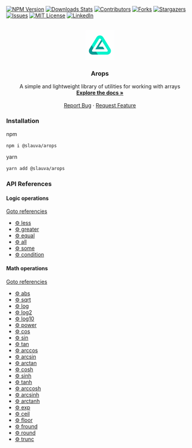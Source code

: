 [![NPM Version][npm-image]][npm-url]
[![Downloads Stats][npm-downloads]][npm-url]
[![Contributors][contributors-shield]][contributors-url]
[![Forks][forks-shield]][forks-url]
[![Stargazers][stars-shield]][stars-url]
[![Issues][issues-shield]][issues-url]
[![MIT License][license-shield]][license-url]
[![LinkedIn][linkedin-shield]][linkedin-url]

<!-- PROJECT LOGO -->
<br />
<div align="center">
  <a href="https://github.com/Slauva/arops">
    <img src="docs/logo.png" alt="Logo" width="80" height="80">
  </a>

  <h3 align="center">Arops</h3>

  <p align="center">
    A simple and lightweight library of utilities for working with arrays
    <br />
    <a href="https://github.com/Slauva/arops"><strong>Explore the docs »</strong></a>
    <br />
    <br />
    <a href="https://github.com/Slauva/arops/issues">Report Bug</a>
    ·
    <a href="https://github.com/Slauva/arops/issues">Request Feature</a>
  </p>
</div>

<!-- INSTALLATION -->

### Installation

npm

```bash
npm i @slauva/arops
```

yarn

```bash
yarn add @slauva/arops
```

<!-- Documentations -->

### API References

#### Logic operations

[Goto referencies](docs/logic.md)

- [:gear: less](docs/logic.md#gear-less)
- [:gear: greater](docs/logic.md#gear-greater)
- [:gear: equal](docs/logic.md#gear-equal)
- [:gear: all](docs/logic.md#gear-all)
- [:gear: some](docs/logic.md#gear-some)
- [:gear: condition](docs/logic.md#gear-condition)

#### Math operations

[Goto referencies](docs/maths.md)

- [:gear: abs](docs/maths.md#gear-abs)
- [:gear: sqrt](docs/maths.md#gear-sqrt)
- [:gear: log](docs/maths.md#gear-log)
- [:gear: log2](docs/maths.md#gear-log2)
- [:gear: log10](docs/maths.md#gear-log10)
- [:gear: power](docs/maths.md#gear-power)
- [:gear: cos](docs/maths.md#gear-cos)
- [:gear: sin](docs/maths.md#gear-sin)
- [:gear: tan](docs/maths.md#gear-tan)
- [:gear: arccos](docs/maths.md#gear-arccos)
- [:gear: arcsin](docs/maths.md#gear-arcsin)
- [:gear: arctan](docs/maths.md#gear-arctan)
- [:gear: cosh](#gear-cosh)
- [:gear: sinh](docs/maths.md#gear-sinh)
- [:gear: tanh](docs/maths.md#gear-tanh)
- [:gear: arccosh](docs/maths.md#gear-arccosh)
- [:gear: arcsinh](docs/maths.md#gear-arcsinh)
- [:gear: arctanh](docs/maths.md#gear-arctanh)
- [:gear: exp](docs/maths.md#gear-exp)
- [:gear: ceil](docs/maths.md#gear-ceil)
- [:gear: floor](docs/maths.md#gear-floor)
- [:gear: fround](docs/maths.md#gear-fround)
- [:gear: round](docs/maths.md#gear-round)
- [:gear: trunc](docs/maths.md#gear-trunc)

<!-- MARKDOWN LINKS & IMAGES -->
<!-- https://www.markdownguide.org/basic-syntax/#reference-style-links -->

[npm-image]: https://img.shields.io/npm/v/@slauva/arops.svg?style=for-the-badge
[npm-downloads]: https://img.shields.io/npm/dm/@slauva/arops.svg?style=for-the-badge
[npm-url]: https://www.npmjs.com/package/@slauva/arops
[contributors-shield]: https://img.shields.io/github/contributors/Slauva/arops.svg?style=for-the-badge
[contributors-url]: https://github.com/Slauva/arops/graphs/contributors
[forks-shield]: https://img.shields.io/github/forks/Slauva/arops.svg?style=for-the-badge
[forks-url]: https://github.com/Slauva/arops/forks
[stars-shield]: https://img.shields.io/github/stars/Slauva/arops.svg?style=for-the-badge
[stars-url]: https://github.com/Slauva/arops/stargazers
[issues-shield]: https://img.shields.io/github/issues/Slauva/arops.svg?style=for-the-badge
[issues-url]: https://github.com/Slauva/arops/issues
[license-shield]: https://img.shields.io/github/license/Slauva/arops.svg?style=for-the-badge
[license-url]: https://github.com/Slauva/arops/blob/main/LICENSE
[linkedin-shield]: https://img.shields.io/badge/-LinkedIn-black.svg?style=for-the-badge&logo=linkedin&colorB=555
[linkedin-url]: http://www.linkedin.com/in/viacheslav-koshman-182056247
